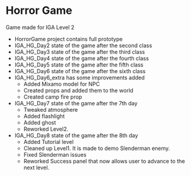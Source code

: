 # Horror Game

Game made for IGA Level 2

* HorrorGame project contains full prototype
* IGA_HG_Day2 state of the game after the second class
* IGA_HG_Day3 state of the game after the third class
* IGA_HG_Day4 state of the game after the fourth class
* IGA_HG_Day5 state of the game after the fifth class
* IGA_HG_Day6 state of the game after the sixth class
* IGA_HG_Day6_extra has some improvements added
  * Added Mixamo model for NPC
  * Created props and added them to the world
  * Created camp fire prop
* IGA_HG_Day7 state of the game after the 7th day
  * Tweaked atmosphere
  * Added flashlight
  * Added ghost
  * Reworked Level2.
* IGA_HG_Day8 state of the game after the 8th day
  * Added Tutorial level
  * Cleaned up Level1. It is made to demo Slenderman enemy.
  * Fixed Slenderman issues
  * Reworked Success panel that now allows user to advance to the next level.

